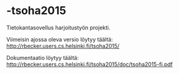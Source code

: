 # -tsoha2015

Tietokantasovellus harjoitustyön projekti. 

Viimeisin ajossa oleva versio löytyy täältä: http://rbecker.users.cs.helsinki.fi/tsoha2015/

Dokumentaatio löytyy täältä: http://rbecker.users.cs.helsinki.fi/tsoha2015/doc/tsoha2015-fi.pdf